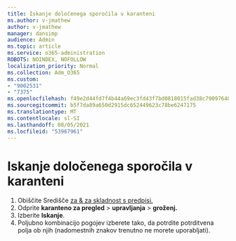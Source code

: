 ```yaml
---
title: Iskanje določenega sporočila v karanteni
ms.author: v-jmathew
author: v-jmathew
manager: dansimp
audience: Admin
ms.topic: article
ms.service: o365-administration
ROBOTS: NOINDEX, NOFOLLOW
localization_priority: Normal
ms.collection: Adm_O365
ms.custom:
- "9002531"
- "7375"
ms.openlocfilehash: f49e2d44fd7f4b44a69ec3fd43f7bd0818015fad38c79097648456f53ff6870e
ms.sourcegitcommit: b5f7da89a650d2915dc652449623c78be6247175
ms.translationtype: MT
ms.contentlocale: sl-SI
ms.lasthandoff: 08/05/2021
ms.locfileid: "53967961"
---
```

# <a name="find-a-specific-quarantined-message"></a>Iskanje določenega sporočila v karanteni

1. Obiščite Središče [za & za skladnost s predpisi.](https://go.microsoft.com/fwlink/p/?linkid=2077143)
2. Odprite **karanteno za pregled**  >  **upravljanja**  >  **groženj.**
3. Izberite **Iskanje**.
4. Poljubno kombinacijo pogojev izberete tako, da potrdite potrditvena polja ob njih (nadomestnih znakov trenutno ne morete uporabljati).
